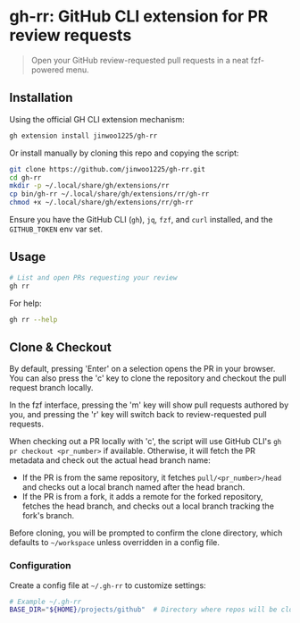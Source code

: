 # gh-rr: GitHub CLI extension for PR review requests

> Open your GitHub review-requested pull requests in a neat fzf-powered menu.

## Installation

Using the official GH CLI extension mechanism:

```bash
gh extension install jinwoo1225/gh-rr
```

Or install manually by cloning this repo and copying the script:

```bash
git clone https://github.com/jinwoo1225/gh-rr.git
cd gh-rr
mkdir -p ~/.local/share/gh/extensions/rr
cp bin/gh-rr ~/.local/share/gh/extensions/rr/gh-rr
chmod +x ~/.local/share/gh/extensions/rr/gh-rr
```

Ensure you have the GitHub CLI (`gh`), `jq`, `fzf`, and `curl` installed, and the `GITHUB_TOKEN` env var set.

## Usage

```bash
# List and open PRs requesting your review
gh rr
```

For help:

```bash
gh rr --help
```

## Clone & Checkout

By default, pressing 'Enter' on a selection opens the PR in your browser. You can also press the 'c' key to clone the repository and checkout the pull request branch locally.

In the fzf interface, pressing the 'm' key will show pull requests authored by you, and pressing the 'r' key will switch back to review-requested pull requests.

When checking out a PR locally with 'c', the script will use GitHub CLI's `gh pr checkout <pr_number>` if available. Otherwise, it will fetch the PR metadata and check out the actual head branch name:
- If the PR is from the same repository, it fetches `pull/<pr_number>/head` and checks out a local branch named after the head branch.
- If the PR is from a fork, it adds a remote for the forked repository, fetches the head branch, and checks out a local branch tracking the fork's branch.

Before cloning, you will be prompted to confirm the clone directory, which defaults to `~/workspace` unless overridden in a config file.

### Configuration

Create a config file at `~/.gh-rr` to customize settings:

```bash
# Example ~/.gh-rr
BASE_DIR="${HOME}/projects/github"  # Directory where repos will be cloned
```
